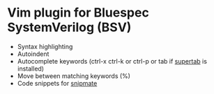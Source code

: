 # Vim plugin for Bluespec SystemVerilog (BSV)

- Syntax highlighting
- Autoindent
- Autocomplete keywords (ctrl-x ctrl-k or ctrl-p or tab if [supertab](https://github.com/ervandew/supertab) is installed)
- Move between matching keywords (%)
- Code snippets for [snipmate](https://github.com/ervandew/snipmate.vim)
